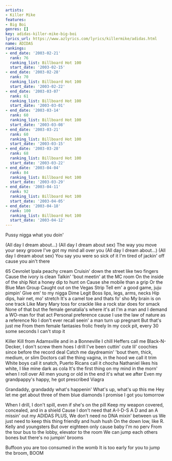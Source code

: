 ```yaml
---
artists:
- Killer Mike
features:
- Big Boi
genres: []
key: adidas-killer-mike-big-boi
lyrics_url: https://www.azlyrics.com/lyrics/killermike/adidas.html
name: ADIDAS
rankings:
- end_date: '2003-02-21'
  rank: 76
  ranking_list: Billboard Hot 100
  start_date: '2003-02-15'
- end_date: '2003-02-28'
  rank: 70
  ranking_list: Billboard Hot 100
  start_date: '2003-02-22'
- end_date: '2003-03-07'
  rank: 61
  ranking_list: Billboard Hot 100
  start_date: '2003-03-01'
- end_date: '2003-03-14'
  rank: 60
  ranking_list: Billboard Hot 100
  start_date: '2003-03-08'
- end_date: '2003-03-21'
  rank: 60
  ranking_list: Billboard Hot 100
  start_date: '2003-03-15'
- end_date: '2003-03-28'
  rank: 68
  ranking_list: Billboard Hot 100
  start_date: '2003-03-22'
- end_date: '2003-04-04'
  rank: 84
  ranking_list: Billboard Hot 100
  start_date: '2003-03-29'
- end_date: '2003-04-11'
  rank: 92
  ranking_list: Billboard Hot 100
  start_date: '2003-04-05'
- end_date: '2003-04-18'
  rank: 100
  ranking_list: Billboard Hot 100
  start_date: '2003-04-12'
---
```


Pussy nigga what you doin'


(All day I dream about...)
(All day I dream about sex)
The way you move your sexy groove
I've got my mind all over you
(All day I dream about...)
(All day I dream about sex)
You say you were so sick of it
I'm tired of jackin' off cause you ain't there


65 Cevrolet Ipala peachy cream
Cruisin' down the street like two fingers
Cause the ivory is clean
Talkin' 'bout meetin' at the MC room
On the inside of the ship
Not a honey dip to hunt on
Cause she mobile than a grip
Or the Blue Man Group
Caught out on the Vegas Strip
Tell em' a good game, juju pimpin'
Give em' to my nigga Dime Legit
Boss lips, legs, arms, necks
Hip dips, hair net, mo' stretch
It's a camel toe and thats fo' sho
My brain is on one track
Like Mary Mary toss for crackle like a rock star does for smack
None of that but the female genatalia's where it's at
I'm a man and I demand a WO-man for that act
Personal preference cause I use the law of nature as a reference
No I don't ever recall seein' a man turn up pregnant
But that's just me
From them female fantasies frolic freely
In my cock pit, every 30 some seconds I can't stop it




Killer Kill from Adamsville and in a Bonneville I chill
Heffers call me Black-N-Decker, I don't screw them hoes I drill
I've been cuttin' cute lil' coochies since before the record deal
Catch me daydreamin' 'bout them, thick, medium, or slim
Doctors call the thing vagina, in the hood we call it trim
White boys call it snatch, Puerto Ricans call it chocha
Nathaniel likes his white, I like mine dark as cola
It's the first thing on my mind in the morn' when I roll over
All men young or old in the end it's what we after
Even my grandpappy's happy, he got prescribed Viagra

Grandaddy, grandaddy what's happenin'
What's up, what's up this me
Hey let me get about three of them blue diamonds
I promise I got you tomorrow

When I drill, I don't spill, even if she's on the pill
Keep my weapon covered, concealed, and in a shield
Cause I don't need that A-I-D-S
A D and an A missin' out my ADIDAS
PLUS, We don't need no DNA mixin' between us
We just need to keep this thing friendly and hush hush
On the down low, like R. Kelly and youngsters
But over eighteen only cause baby I'm no perv
From the tour bus to the lobby, elevator to the room
We can jump each others bones but there's no jumpin' brooms


Buffoon you are too consumed in the womb
It is too early for you to jump the broom, BOOM


